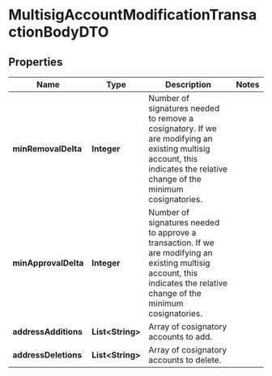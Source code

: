 

# MultisigAccountModificationTransactionBodyDTO


## Properties

| Name | Type | Description | Notes |
|------------ | ------------- | ------------- | -------------|
|**minRemovalDelta** | **Integer** | Number of signatures needed to remove a cosignatory. If we are modifying an existing multisig account, this indicates the relative change of the minimum cosignatories.  |  |
|**minApprovalDelta** | **Integer** | Number of signatures needed to approve a transaction. If we are modifying an existing multisig account, this indicates the relative change of the minimum cosignatories.  |  |
|**addressAdditions** | **List&lt;String&gt;** | Array of cosignatory accounts to add. |  |
|**addressDeletions** | **List&lt;String&gt;** | Array of cosignatory accounts to delete. |  |



